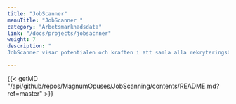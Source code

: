 ```yaml
---
title: "JobScanner"
menuTitle: "JobScanner "
category: "Arbetsmarknadsdata"
link: "/docs/projects/jobsacnner"
weight: 7
description: "
JobScanner visar potentialen och kraften i att samla alla rekryteringsbehov på arbetsmarknaden på ett ställe. Observera att det är en demo och fungerar på historisk data."

---
```


{{< getMD "/api/github/repos/MagnumOpuses/JobScanning/contents/README.md?ref=master" >}}